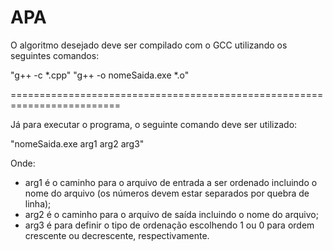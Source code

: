 # APA

O algoritmo desejado deve ser compilado com o GCC utilizando os seguintes comandos:

"g++ -c *.cpp"
"g++ -o nomeSaida.exe *.o" 

=========================================================================

Já para executar o programa, o seguinte comando deve ser utilizado:

 "nomeSaida.exe arg1 arg2 arg3"

 Onde:
 - arg1 é o caminho para o arquivo de entrada a ser ordenado incluindo o nome do arquivo (os números devem estar separados por quebra de linha);
 - arg2 é o caminho para o arquivo de saída incluindo o nome do arquivo;
 - arg3 é para definir o tipo de ordenação escolhendo 1 ou 0 para ordem crescente ou decrescente, respectivamente.
